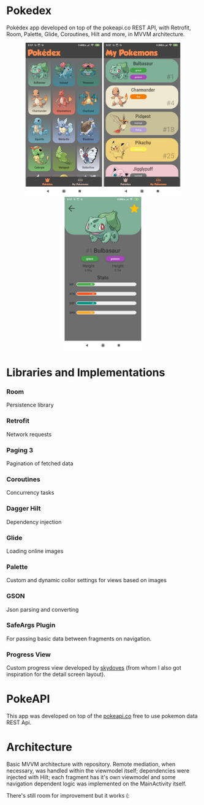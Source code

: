 # Pokedex
Pokédex app developed on top of the pokeapi.co REST API, with Retrofit, Room, Palette, Glide, Coroutines, Hilt and more, in MVVM architecture.

<p float="left"
align="center">
  <img src="https://github.com/jfransp/Pokedex/blob/master/mainscreen.jpg?raw=true" width="200" />
  <img src="https://github.com/jfransp/Pokedex/blob/master/savedscreen.jpg?raw=true" width="200" /> 
  <img src="https://github.com/jfransp/Pokedex/blob/master/detailsscreen.jpg?raw=true" width="200" />
</p>

# Libraries and Implementations
### Room
Persistence library
### Retrofit
Network requests
### Paging 3
Pagination of fetched data
### Coroutines
Concurrency tasks
### Dagger Hilt
Dependency injection
### Glide
Loading online images
### Palette
Custom and dynamic collor settings for views based on images
### GSON
Json parsing and converting
### SafeArgs Plugin
For passing basic data between fragments on navigation.
### Progress View
Custom progress view developed by [skydoves](https://github.com/skydoves) (from whom I also got inspiration for the detail screen layout).

# PokeAPI
This app was developed on top of the [pokeapi.co](https://pokeapi.co/) free to use pokemon data REST Api.

# Architecture
Basic MVVM architecture with repository. Remote mediation, when necessary, was handled within the viewmodel itself; dependencies were injected with Hilt; each fragment has
it's own viewmodel and some navigation dependent logic was implemented on the MainActivity itself.

There's still room for improvement but it works (:


